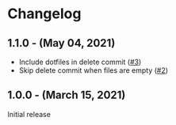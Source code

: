 # Changelog

## 1.1.0 - (May 04, 2021)

- Include dotfiles in delete commit ([#3](https://github.com/dealmore/gh-action-terraform-module-release/pull/3))
- Skip delete commit when files are empty ([#2](https://github.com/dealmore/gh-action-terraform-module-release/pull/2))

## 1.0.0 - (March 15, 2021)

Initial release
